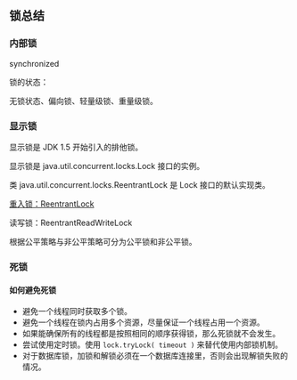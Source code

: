 ## 锁总结



### 内部锁

synchronized



锁的状态：

无锁状态、偏向锁、轻量级锁、重量级锁。



### 显示锁

显示锁是 JDK 1.5 开始引入的排他锁。

显示锁是 java.util.concurrent.locks.Lock 接口的实例。

类 java.util.concurrent.locks.ReentrantLock 是 Lock 接口的默认实现类。



[重入锁：ReentrantLock](https://github.com/chenqingyun/all-in-java/blob/master/note/Java%20%E5%B9%B6%E5%8F%91%E7%BC%96%E7%A8%8B/%E9%87%8D%E5%85%A5%E9%94%81%EF%BC%9AReentrantLock.md)

读写锁：ReentrantReadWriteLock

根据公平策略与非公平策略可分为公平锁和非公平锁。



### 死锁

#### 如何避免死锁

- 避免一个线程同时获取多个锁。
- 避免一个线程在锁内占用多个资源，尽量保证一个线程占用一个资源。
- 如果能确保所有的线程都是按照相同的顺序获得锁，那么死锁就不会发生。
- 尝试使用定时锁。使用 ``lock.tryLock( timeout )`` 来替代使用内部锁机制。
- 对于数据库锁，加锁和解锁必须在一个数据库连接里，否则会出现解锁失败的情况。

